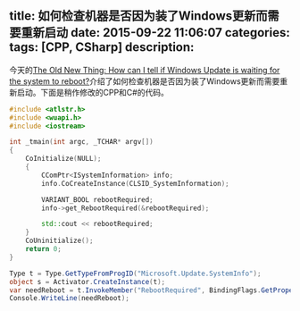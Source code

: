 title: 如何检查机器是否因为装了Windows更新而需要重新启动
date: 2015-09-22 11:06:07
categories:
tags: [CPP, CSharp]
description:
---
今天的[The Old New Thing: How can I tell if Windows Update is waiting for the system to reboot?](http://blogs.msdn.com/b/oldnewthing/archive/2015/09/21/10642727.aspx)介绍了如何检查机器是否因为装了Windows更新而需要重新启动。下面是稍作修改的CPP和C#的代码。

```cpp
#include <atlstr.h>
#include <wuapi.h> 
#include <iostream>

int _tmain(int argc, _TCHAR* argv[])
{
    CoInitialize(NULL);
    {
        CComPtr<ISystemInformation> info;
        info.CoCreateInstance(CLSID_SystemInformation);

        VARIANT_BOOL rebootRequired;
        info->get_RebootRequired(&rebootRequired);

        std::cout << rebootRequired;
    }
    CoUninitialize();
	return 0;
}
```

```c#
Type t = Type.GetTypeFromProgID("Microsoft.Update.SystemInfo");
object s = Activator.CreateInstance(t);
var needReboot = t.InvokeMember("RebootRequired", BindingFlags.GetProperty, null, s, null);
Console.WriteLine(needReboot);
```